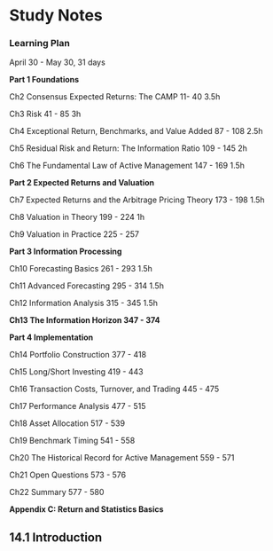 # Study Notes

### Learning Plan

April 30 - May 30, 31 days

__Part 1 Foundations__

Ch2 Consensus Expected Returns: The CAMP   11- 40  3.5h

Ch3 Risk  41 - 85  3h

Ch4 Exceptional Return, Benchmarks, and Value Added  87 - 108 2.5h

Ch5 Residual Risk and Return: The Information Ratio 109 - 145  2h

Ch6 The Fundamental Law of Active Management 147 - 169 1.5h

__Part 2 Expected Returns and Valuation__

Ch7 Expected Returns and the Arbitrage Pricing Theory 173 - 198 1.5h

Ch8 Valuation in Theory 199 - 224  1h

Ch9 Valuation in Practice 225 - 257

__Part 3 Information Processing__

Ch10 Forecasting Basics  261 - 293  1.5h

Ch11 Advanced Forecasting 295 - 314  1.5h

Ch12 Information Analysis 315 - 345  1.5h

**Ch13 The Information Horizon 347 - 374**  

__Part 4 Implementation__

Ch14 Portfolio Construction 377 - 418

Ch15 Long/Short Investing 419 - 443

Ch16 Transaction Costs, Turnover, and Trading 445 - 475

Ch17 Performance Analysis 477 - 515

Ch18 Asset Allocation 517 - 539

Ch19 Benchmark Timing  541 - 558

Ch20 The Historical Record for Active Management 559 - 571

Ch21 Open Questions 573 - 576

Ch22 Summary 577 - 580

__Appendix C: Return and Statistics Basics__

## 14.1 Introduction























